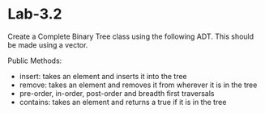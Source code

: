 # Lab-3.2
Create a Complete Binary Tree class using the following ADT. This should be made using a vector.

Public Methods:
  - insert: takes an element and inserts it into the tree
  - remove: takes an element and removes it from wherever it is in the tree
  - pre-order, in-order, post-order and breadth first traversals
  - contains: takes an element and returns a true if it is in the tree
